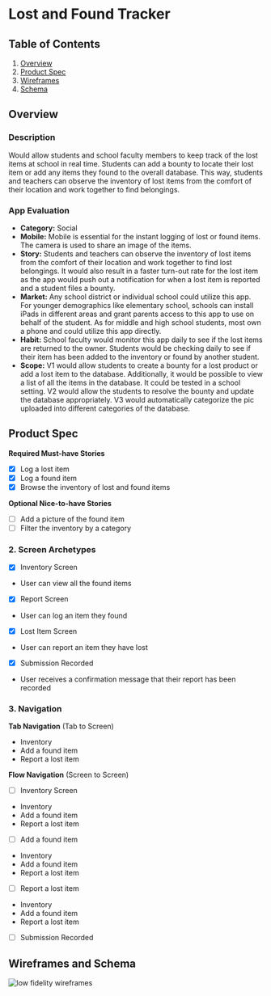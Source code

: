 # Lost and Found Tracker

## Table of Contents

1. [Overview](#Overview)
2. [Product Spec](#Product-Spec)
3. [Wireframes](#Wireframes)
4. [Schema](#Schema)

## Overview

### Description
Would allow students and school faculty members to keep track of the lost items at school in real time. Students can add a bounty to locate their lost item or add any items they found to the overall database. This way, students and teachers can observe the inventory of lost items from the comfort of their location and work together to find belongings.

### App Evaluation

- **Category:** Social
- **Mobile:** Mobile is essential for the instant logging of lost or found items. The camera is used to share an image of the items.
- **Story:** Students and teachers can observe the inventory of lost items from the comfort of their location and work together to find lost belongings. It would also result in a faster turn-out rate for the lost item as the app would push out a notification for when a lost item is reported and a student files a bounty.
- **Market:** Any school district or individual school could utilize this app. For younger demographics like elementary school, schools can install iPads in different areas and grant parents access to this app to use on behalf of the student. As for middle and high school students, most own a phone and could utilize this app directly.
- **Habit:** School faculty would monitor this app daily to see if the lost items are returned to the owner. Students would be checking daily to see if their item has been added to the inventory or found by another student.
- **Scope:** V1 would allow students to create a bounty for a lost product or add a lost item to the database. Additionally, it would be possible to view a list of all the items in the database. It could be tested in a school setting. V2 would allow the students to resolve the bounty and update the database appropriately. V3 would automatically categorize the pic uploaded into different categories of the database.

## Product Spec

**Required Must-have Stories**

- [x] Log a lost item
- [x] Log a found item
- [x] Browse the inventory of lost and found items

**Optional Nice-to-have Stories**
- [ ] Add a picture of the found item
- [ ] Filter the inventory by a category

### 2. Screen Archetypes

- [x] Inventory Screen
* User can view all the found items
- [x] Report Screen
* User can log an item they found 
- [x] Lost Item Screen
* User can report an item they have lost
- [x] Submission Recorded
* User receives a confirmation message that their report has been recorded

### 3. Navigation

**Tab Navigation** (Tab to Screen)

* Inventory
* Add a found item
* Report a lost item

**Flow Navigation** (Screen to Screen)

- [ ] Inventory Screen
* Inventory
* Add a found item
* Report a lost item
- [ ] Add a found item
* Inventory
* Add a found item
* Report a lost item
- [ ] Report a lost item
* Inventory
* Add a found item
* Report a lost item
- [ ] Submission Recorded


## Wireframes and Schema 
![low fidelity wireframes](https://github.com/user-attachments/assets/2f73f2ac-c7c6-4d14-a1e2-eed64d3649a2)

